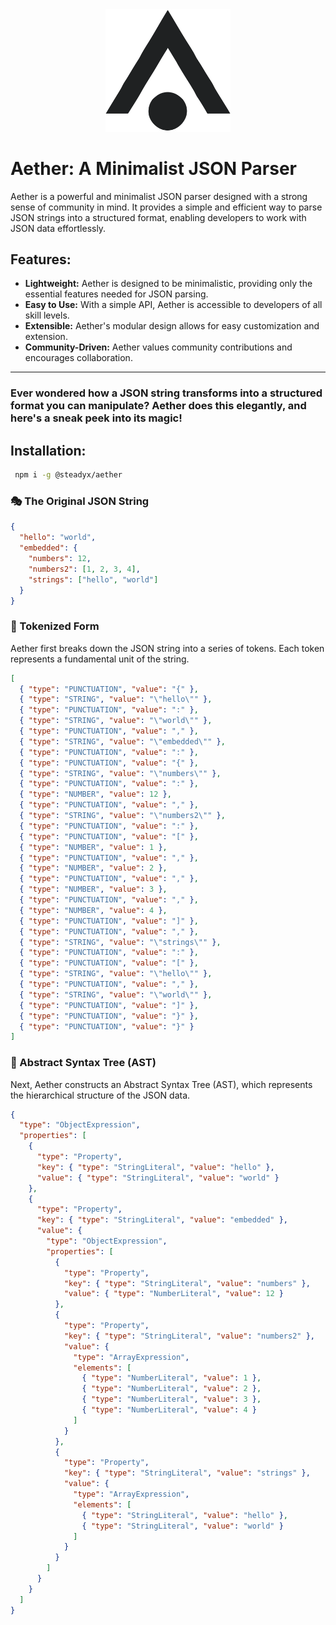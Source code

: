 <div align="center">
  <img src="./aether.svg" alt="Aether Logo" style="width: 200px;"/>
</div>

# Aether: A Minimalist JSON Parser

Aether is a powerful and minimalist JSON parser designed with a strong sense of community in mind. It provides a simple and efficient way to parse JSON strings into a structured format, enabling developers to work with JSON data effortlessly.

## Features:
- **Lightweight:** Aether is designed to be minimalistic, providing only the essential features needed for JSON parsing.
- **Easy to Use:** With a simple API, Aether is accessible to developers of all skill levels.
- **Extensible:** Aether's modular design allows for easy customization and extension.
- **Community-Driven:** Aether values community contributions and encourages collaboration.

---

### Ever wondered how a JSON string transforms into a structured format you can manipulate? Aether does this elegantly, and here's a sneak peek into its magic!


## Installation:
 ```bash
  npm i -g @steadyx/aether
 ```


### 🎭 The Original JSON String


```json
{
  "hello": "world",
  "embedded": {
    "numbers": 12,
    "numbers2": [1, 2, 3, 4],
    "strings": ["hello", "world"]
  }
}
```

### 🎨 Tokenized Form

Aether first breaks down the JSON string into a series of tokens. Each token represents a fundamental unit of the string.

```json
[
  { "type": "PUNCTUATION", "value": "{" },
  { "type": "STRING", "value": "\"hello\"" },
  { "type": "PUNCTUATION", "value": ":" },
  { "type": "STRING", "value": "\"world\"" },
  { "type": "PUNCTUATION", "value": "," },
  { "type": "STRING", "value": "\"embedded\"" },
  { "type": "PUNCTUATION", "value": ":" },
  { "type": "PUNCTUATION", "value": "{" },
  { "type": "STRING", "value": "\"numbers\"" },
  { "type": "PUNCTUATION", "value": ":" },
  { "type": "NUMBER", "value": 12 },
  { "type": "PUNCTUATION", "value": "," },
  { "type": "STRING", "value": "\"numbers2\"" },
  { "type": "PUNCTUATION", "value": ":" },
  { "type": "PUNCTUATION", "value": "[" },
  { "type": "NUMBER", "value": 1 },
  { "type": "PUNCTUATION", "value": "," },
  { "type": "NUMBER", "value": 2 },
  { "type": "PUNCTUATION", "value": "," },
  { "type": "NUMBER", "value": 3 },
  { "type": "PUNCTUATION", "value": "," },
  { "type": "NUMBER", "value": 4 },
  { "type": "PUNCTUATION", "value": "]" },
  { "type": "PUNCTUATION", "value": "," },
  { "type": "STRING", "value": "\"strings\"" },
  { "type": "PUNCTUATION", "value": ":" },
  { "type": "PUNCTUATION", "value": "[" },
  { "type": "STRING", "value": "\"hello\"" },
  { "type": "PUNCTUATION", "value": "," },
  { "type": "STRING", "value": "\"world\"" },
  { "type": "PUNCTUATION", "value": "]" },
  { "type": "PUNCTUATION", "value": "}" },
  { "type": "PUNCTUATION", "value": "}" }
]
```

### 🌳 Abstract Syntax Tree (AST)

Next, Aether constructs an Abstract Syntax Tree (AST), which represents the hierarchical structure of the JSON data.

```json
{
  "type": "ObjectExpression",
  "properties": [
    {
      "type": "Property",
      "key": { "type": "StringLiteral", "value": "hello" },
      "value": { "type": "StringLiteral", "value": "world" }
    },
    {
      "type": "Property",
      "key": { "type": "StringLiteral", "value": "embedded" },
      "value": {
        "type": "ObjectExpression",
        "properties": [
          {
            "type": "Property",
            "key": { "type": "StringLiteral", "value": "numbers" },
            "value": { "type": "NumberLiteral", "value": 12 }
          },
          {
            "type": "Property",
            "key": { "type": "StringLiteral", "value": "numbers2" },
            "value": {
              "type": "ArrayExpression",
              "elements": [
                { "type": "NumberLiteral", "value": 1 },
                { "type": "NumberLiteral", "value": 2 },
                { "type": "NumberLiteral", "value": 3 },
                { "type": "NumberLiteral", "value": 4 }
              ]
            }
          },
          {
            "type": "Property",
            "key": { "type": "StringLiteral", "value": "strings" },
            "value": {
              "type": "ArrayExpression",
              "elements": [
                { "type": "StringLiteral", "value": "hello" },
                { "type": "StringLiteral", "value": "world" }
              ]
            }
          }
        ]
      }
    }
  ]
}
```




